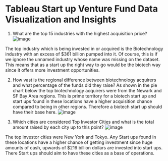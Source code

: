 # Tableau Start up Venture Fund Data Visualization and Insights
 
1.	What are the top 15 industries with the highest acquisition price?
 ![image](https://user-images.githubusercontent.com/57400033/119806982-8d022800-be97-11eb-94b3-d4b7a83f953c.png)

The top industry which is being invested in or acquired is the Biotechnology industry with an excess of $361 billion pumped into it. Of course, this is if we ignore the unnamed industry whose name was missing on the dataset. This means that as a start up the right way to go would be the biotech way since it offers more investment opportunities.

2.	How vast is the regional difference between biotechnology acquirers and what percentage of the funds did they raise?
As shown in the pie chart below the top biotechnology acquirers were from the Newark and SF Bay Area regions. This is prime territory for a biotech start up and start ups found in these locations have a higher acquisition chance compared to being in other regions. Therefore a biotech start up should have their base here.
 ![image](https://user-images.githubusercontent.com/57400033/119807013-94c1cc80-be97-11eb-8784-9d3e92f437bf.png)

3.	Which cities are considered Top Investor Cities and what is the total amount raised by each city up to this point?
 ![image](https://user-images.githubusercontent.com/57400033/119807026-98edea00-be97-11eb-95e0-40aca66ba0e5.png)

The top investor cities were New York and Tokyo. Any Start ups found in these locations have a higher chance of getting investment since huge amounts of cash, upwards of $216 billion dollars are invested into start ups. There Start ups should aim to have these cities as a base of operations.


